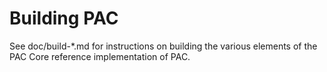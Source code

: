 Building PAC
=============

See doc/build-*.md for instructions on building the various
elements of the PAC Core reference implementation of PAC.
